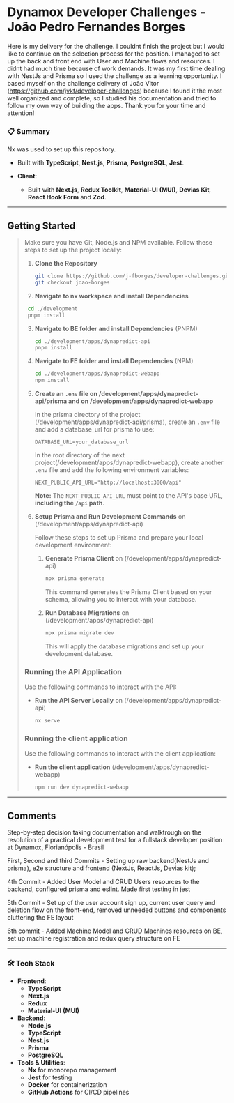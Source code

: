 # Dynamox Developer Challenges - João Pedro Fernandes Borges

Here is my delivery for the challenge. I couldnt finish the project but I would like to continue on the selection process for the position.
I managed to set up the back and front end with User and Machine flows and resources. I didnt had much time because of work demands.
It was my first time dealing with NestJs and Prisma so I used the challenge as a learning opportunity.
I based myself on the challenge delivery of João Vitor (https://github.com/jvkf/developer-challenges) because I found it the most well organized and complete,
so I studied his documentation and tried to follow my own way of building the apps. Thank you for your time and attention!

### 📋 Summary

Nx was used to set up this repository.

  - Built with **TypeScript**, **Nest.js**, **Prisma**, **PostgreSQL**, **Jest**.

- **Client**:
  - Built with **Next.js**, **Redux Toolkit**, **Material-UI (MUI)**, **Devias Kit**, **React Hook Form** and **Zod**.

---

## Getting Started

> Make sure you have Git, Node.js and NPM available.
> Follow these steps to set up the project locally:
>
> 1. **Clone the Repository**
>
>    ```bash
>    git clone https://github.com/j-fborges/developer-challenges.git
>    git checkout joao-borges
>    ```
> 2. **Navigate to nx workspace and install Dependencies**
>
>   ```bash
>    cd ./development
>    pnpm install
>    ```
>
> 3. **Navigate to BE folder and install Dependencies** (PNPM)
>
>    ```bash
>    cd ./development/apps/dynapredict-api
>    pnpm install
>    ```
>
> 4. **Navigate to FE folder and install Dependencies** (NPM)
>
>    ```bash
>    cd ./development/apps/dynapredict-webapp
>    npm install
>    ```
>
> 5. **Create an `.env` file on /development/apps/dynapredict-api/prisma and on /development/apps/dynapredict-webapp**
>
>    In the prisma directory of the project (/development/apps/dynapredict-api/prisma), create an `.env` file and add a database_url for prisma to use:
>
>    ```env
>    DATABASE_URL=your_database_url
>    ```
>
>    In the root directory of the next project(/development/apps/dynapredict-webapp), create another `.env` file and add the following environment variables:
>
>    ```env
>    NEXT_PUBLIC_API_URL="http://localhost:3000/api"
>    ```
>
>    **Note:** The `NEXT_PUBLIC_API_URL` must point to the API's base URL, **including the `/api` path**.
>
> 6. **Setup Prisma and Run Development Commands** on (/development/apps/dynapredict-api)
>
>    Follow these steps to set up Prisma and prepare your local development environment:
>
>    1. **Generate Prisma Client** on (/development/apps/dynapredict-api)
>
>       ```bash
>       npx prisma generate
>       ```
>
>       This command generates the Prisma Client based on your schema, allowing you to interact with your database.
>
>    2. **Run Database Migrations** on (/development/apps/dynapredict-api)
>
>       ```bash
>       npx prisma migrate dev
>       ```
>
>       This will apply the database migrations and set up your development database.
>
> ### Running the API Application
>
> Use the following commands to interact with the API:
>
> - **Run the API Server Locally** on (/development/apps/dynapredict-api)
>
>   ```bash
>   nx serve
>   ```
>
> ### Running the client application
>
> Use the following commands to interact with the client application:
>
> - **Run the client application** (/development/apps/dynapredict-webapp)
>
>   ```bash
>   npm run dev dynapredict-webapp
>   ```
>

<hr>

## Comments

Step-by-step decision taking documentation and walktrough on the resolution of a practical development test for a fullstack developer position at Dynamox, Florianópolis - Brasil

First, Second and third Commits - Setting up raw backend(NestJs and prisma), e2e structure and frontend (NextJs, ReactJs, Devias kit);

4th Commit - Added User Model and CRUD Users resources to the backend, configured prisma and eslint. Made first testing in jest

5th Commit -  Set up of the user account sign up, current user query and deletion flow on the front-end, removed unneeded buttons and components cluttering the FE layout

6th commit - Added Machine Model and CRUD Machines resources on BE, set up machine registration and redux query structure on FE


<hr>

### 🛠️ Tech Stack

- **Frontend**:
  - **TypeScript**
  - **Next.js**
  - **Redux**
  - **Material-UI (MUI)**
- **Backend**:
  - **Node.js**
  - **TypeScript**
  - **Nest.js**
  - **Prisma**
  - **PostgreSQL**
- **Tools & Utilities**:
  - **Nx** for monorepo management
  - **Jest** for testing
  - **Docker** for containerization
  - **GitHub Actions** for CI/CD pipelines

